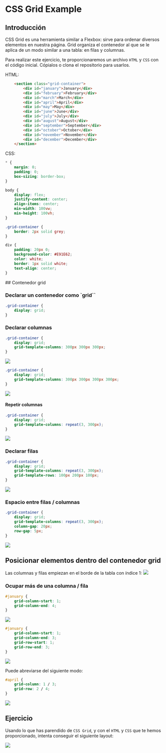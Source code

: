 # CSS Grid Example

## Introducción
CSS Grid es una herramienta similar a Flexbox: sirve para ordenar diversos elementos en nuestra página. Grid organiza el contenedor al que se le aplica de un modo similar a una tabla: en filas y columnas.

Para realizar este ejercicio, te proporcionaremos un archivo `HTML` y `CSS` con el código inicial. Cópialos o clona el repositorio para usarlos.

HTML:
```html
    <section class="grid-container">
        <div id="january">January</div>
        <div id="february">February</div>
        <div id="march">March</div>
        <div id="april">April</div>
        <div id="may">May</div>
        <div id="june">June</div>
        <div id="july">July</div>
        <div id="august">August</div>
        <div id="september">September</div>
        <div id="october">October</div>
        <div id="november">November</div>
        <div id="december">December</div>
    </section>
```

CSS:
```css
* {
    margin: 0;
    padding: 0;
    box-sizing: border-box;
}

body {
    display: flex;
    justify-content: center;
    align-items: center;
    min-width: 100vw;
    min-height: 100vh;
}

.grid-container {
    border: 2px solid grey;
}

div {
    padding: 20px 0;
    background-color: #E91E62;
    color: white;
    border: 1px solid white;
    text-align: center;
}
```

## Contenedor grid

### Declarar un contenedor como `grid``
```css
.grid-container {
    display: grid;
}
```

### Declarar columnas
```css
.grid-container {
    display: grid;
    grid-template-columns: 300px 300px 300px;
}
```
![](./assets/grid_columns_1.png)

```css
.grid-container {
    display: grid;
    grid-template-columns: 300px 300px 300px 300px;
}
```
![](./assets/grid_columns_2.png)

#### Repetir columnas
```css
.grid-container {
    display: grid;
    grid-template-columns: repeat(3, 300px);
}
```
![](./assets/grid_columns_1.png)

### Declarar filas
```css
.grid-container {
    display: grid;
    grid-template-columns: repeat(3, 300px);
    grid-template-rows: 100px 200px 100px;
}
```
![](./assets/grid_rows_1.png)

### Espacio entre filas / columnas
```css
.grid-container {
    display: grid;
    grid-template-columns: repeat(3, 300px);
    column-gap: 20px;
    row-gap: 5px;
}
```
![](./assets/grid_gap.png)


## Posicionar elementos dentro del contenedor grid
Las columnas y filas empiezan en el borde de la tabla con índice 1:
![](./assets/grid_lines.png)

### Ocupar más de una columna / fila
```css
#january {
    grid-column-start: 1;
    grid-column-end: 4;
}
```
![](./assets/grid_start_end_1.png)

```css
#january {
    grid-column-start: 1;
    grid-column-end: 3;
    grid-row-start: 1;
    grid-row-end: 3;
}
```
![](./assets/grid_start_end_2.png)

Puede abreviarse del siguiente modo:
```css
#april {
    grid-column: 1 / 3;
    grid-row: 2 / 4;
}
```
![](./assets/grid_start_end_3.png)


## Ejercicio
Usando lo que has parendido de `CSS Grid`, y con el `HTML` y `CSS` que te hemos proporcionado, intenta conseguir el siguiente layout:  

![](./assets/grid_exercise.png)
